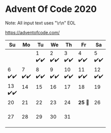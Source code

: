 # Advent Of Code 2020

Note: All input text uses "\r\n" EOL

https://adventofcode.com/

 Su | Mo | Tu | We | Th | Fr | Sa
----|----|----|----|----|----|----
|||1<br>:heavy_check_mark::heavy_check_mark:|2<br>:heavy_check_mark::heavy_check_mark:|3<br>:heavy_check_mark::heavy_check_mark:|4<br>:heavy_check_mark::heavy_check_mark:|5<br>:heavy_check_mark::heavy_check_mark:
6<br>:heavy_check_mark::heavy_check_mark:|7<br>:heavy_check_mark::heavy_check_mark:|8<br>:heavy_check_mark::heavy_check_mark:|9<br>:heavy_check_mark::heavy_check_mark:|10<br>:heavy_check_mark::heavy_check_mark:|11<br>:heavy_check_mark::heavy_check_mark:|12<br>:heavy_check_mark::heavy_check_mark:
13<br>:heavy_check_mark::heavy_check_mark:|14<br><br>|15<br><br>|16<br><br>|17<br><br>|18<br><br>|19<br><br>
20<br><br>|21<br><br>|22<br><br>|23<br><br>|24<br><br>|**25** :christmas_tree:<br><br>|26<br><br>
27<br><br>|28<br><br>|29<br><br>|30<br><br>|31<br><br>

